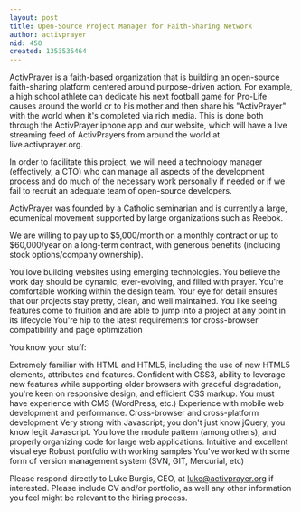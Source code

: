 ```yaml
---
layout: post
title: Open-Source Project Manager for Faith-Sharing Network
author: activprayer
nid: 458
created: 1353535464
---
```

ActivPrayer is a faith-based organization that is building an open-source faith-sharing platform centered around purpose-driven action. For example, a high school athlete can dedicate his next football game for Pro-Life causes around the world or to his mother and then share his "ActivPrayer" with the world when it's completed via rich media. This is done both through the ActivPrayer iphone app and our website, which will have a live streaming feed of ActivPrayers from around the world at live.activprayer.org.

In order to facilitate this project, we will need a technology manager (effectively, a CTO) who can manage all aspects of the development process and do much of the necessary work personally if needed or if we fail to recruit an adequate team of open-source developers.

ActivPrayer was founded by a Catholic seminarian and is currently a large, ecumenical movement supported by large organizations such as Reebok. 

We are willing to pay up to $5,000/month on a monthly contract or up to $60,000/year on a long-term contract, with generous benefits (including stock options/company ownership). 

You love building websites using emerging technologies.
You believe the work day should be dynamic, ever-evolving, and filled with prayer.
You're comfortable working within the design team.
Your eye for detail ensures that our projects stay pretty, clean, and well maintained.
You like seeing features come to fruition and are able to jump into a project at any point in its lifecycle
You're hip to the latest requirements for cross-browser compatibility and page optimization

You know your stuff:

Extremely familiar with HTML and HTML5, including the use of new HTML5 elements, attributes and features.
Confident with CSS3, ability to leverage new features while supporting older browsers with graceful degradation, you're keen on responsive design, and efficient CSS markup.
You must have experience with CMS (WordPress, etc.)
Experience with mobile web development and performance.
Cross-browser and cross-platform development
Very strong with Javascript; you don't just know jQuery, you know legit Javascript. You love the module pattern (among others), and properly organizing code for large web applications.
Intuitive and excellent visual eye
Robust portfolio with working samples
You've worked with some form of version management system (SVN, GIT, Mercurial, etc)

Please respond directly to Luke Burgis, CEO, at luke@activprayer.org if interested. Please include CV and/or portfolio, as well any other information you feel might be relevant to the hiring process.
